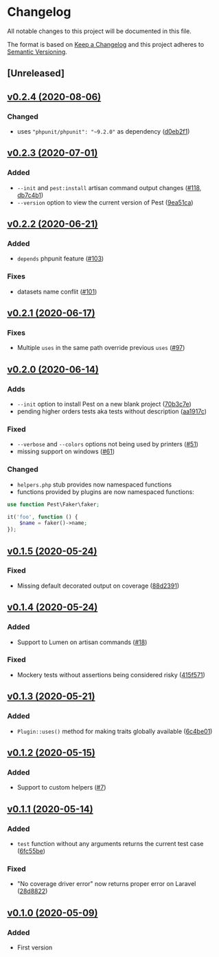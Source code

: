 # Changelog
All notable changes to this project will be documented in this file.

The format is based on [Keep a Changelog](http://keepachangelog.com/)
and this project adheres to [Semantic Versioning](http://semver.org/).

## [Unreleased]

## [v0.2.4 (2020-08-06)](https://github.com/pestphp/pest/compare/v0.2.3...v0.2.4)
### Changed
- uses `"phpunit/phpunit": "~9.2.0"` as dependency ([d0eb2f1](https://github.com/pestphp/pest/commit/d0eb2f15cd44b558ebb47002a7ff5b7af6fbbc07))

## [v0.2.3 (2020-07-01)](https://github.com/pestphp/pest/compare/v0.2.2...v0.2.3)
### Added
- `--init` and `pest:install` artisan command output changes ([#118](https://github.com/pestphp/pest/pull/118), [db7c4b1](https://github.com/pestphp/pest/commit/db7c4b174f0974969450dda71dcd649ef0c073a3))
- `--version` option to view the current version of Pest ([9ea51ca](https://github.com/pestphp/pest/commit/9ea51caf3f74569debb1e465992e9ea916cb80fe))

## [v0.2.2 (2020-06-21)](https://github.com/pestphp/pest/compare/v0.2.1...v0.2.2)
### Added
- `depends` phpunit feature ([#103](https://github.com/pestphp/pest/pull/103))

### Fixes
- datasets name conflit ([#101](https://github.com/pestphp/pest/pull/101))

## [v0.2.1 (2020-06-17)](https://github.com/pestphp/pest/compare/v0.2.0...v0.2.1)
### Fixes
- Multiple `uses` in the same path override previous `uses` ([#97](https://github.com/pestphp/pest/pull/97))

## [v0.2.0 (2020-06-14)](https://github.com/pestphp/pest/compare/v0.1.5...v0.2.0)
### Adds
- `--init` option to install Pest on a new blank project ([70b3c7e](https://github.com/pestphp/pest/commit/70b3c7ea1ddb031f3bbfaabdc28d56270608ebbd))
- pending higher orders tests aka tests without description ([aa1917c](https://github.com/pestphp/pest/commit/aa1917c28d9b69c2bd1d51f986c4f61318ee7e16))

### Fixed
- `--verbose` and `--colors` options not being used by printers ([#51](https://github.com/pestphp/pest/pull/51))
- missing support on windows ([#61](https://github.com/pestphp/pest/pull/61))

### Changed
- `helpers.php` stub provides now namespaced functions
- functions provided by plugins are now namespaced functions:

```php
use function Pest\Faker\faker;

it('foo', function () {
    $name = faker()->name;
});
```

## [v0.1.5 (2020-05-24)](https://github.com/pestphp/pest/compare/v0.1.4...v0.1.5)
### Fixed
- Missing default decorated output on coverage ([88d2391](https://github.com/pestphp/pest/commit/88d2391d2e6fe9c9416462734b9b523cb418f469))

## [v0.1.4 (2020-05-24)](https://github.com/pestphp/pest/compare/v0.1.3...v0.1.4)
### Added
- Support to Lumen on artisan commands ([#18](https://github.com/pestphp/pest/pull/18))

### Fixed
- Mockery tests without assertions being considered risky ([415f571](https://github.com/pestphp/pest/commit/415f5719101b30c11d87f74810a71686ef2786c6))

## [v0.1.3 (2020-05-21)](https://github.com/pestphp/pest/compare/v0.1.2...v0.1.3)
### Added
- `Plugin::uses()` method for making traits globally available ([6c4be01](https://github.com/pestphp/pest/commit/6c4be0190e9493702a976b996bbbf5150cc6bb53))

## [v0.1.2 (2020-05-15)](https://github.com/pestphp/pest/compare/v0.1.1...v0.1.2)
### Added
- Support to custom helpers ([#7](https://github.com/pestphp/pest/pull/7))

## [v0.1.1 (2020-05-14)](https://github.com/pestphp/pest/compare/v0.1.0...v0.1.1)
### Added
- `test` function without any arguments returns the current test case ([6fc55be](https://github.com/pestphp/pest/commit/6fc55becc8aecff685a958617015be1a4c118b01))

### Fixed
- "No coverage driver error" now returns proper error on Laravel ([28d8822](https://github.com/pestphp/pest/commit/28d8822de01f4fa92c62d8b8e019313f382b97e9))

## [v0.1.0 (2020-05-09)](https://github.com/pestphp/pest/commit/de2929077b344a099ef9c2ddc2f48abce14e248f)
### Added
- First version
